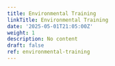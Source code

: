 ```yaml
---
title: Environmental Training
linkTitle: Environmental Training
date: '2025-05-01T21:05:00Z'
weight: 1
description: No content
draft: false
ref: environmental-training
---
```


